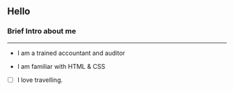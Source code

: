## Hello

### Brief Intro about me
---

- I am a trained accountant and auditor
* I am familiar with HTML & CSS
- [ ] I love travelling.